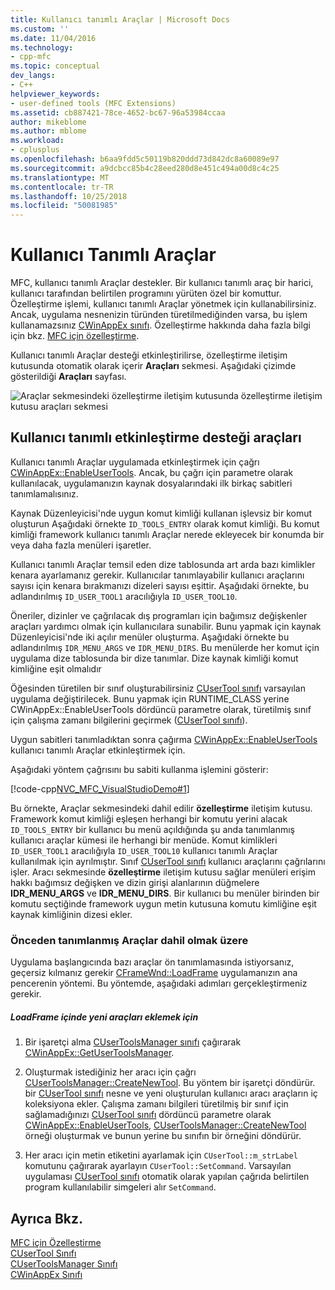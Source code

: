 ```yaml
---
title: Kullanıcı tanımlı Araçlar | Microsoft Docs
ms.custom: ''
ms.date: 11/04/2016
ms.technology:
- cpp-mfc
ms.topic: conceptual
dev_langs:
- C++
helpviewer_keywords:
- user-defined tools (MFC Extensions)
ms.assetid: cb887421-78ce-4652-bc67-96a53984ccaa
author: mikeblome
ms.author: mblome
ms.workload:
- cplusplus
ms.openlocfilehash: b6aa9fdd5c50119b820ddd73d842dc8a60089e97
ms.sourcegitcommit: a9dcbcc85b4c28eed280d8e451c494a00d8c4c25
ms.translationtype: MT
ms.contentlocale: tr-TR
ms.lasthandoff: 10/25/2018
ms.locfileid: "50081985"
---
```

# <a name="user-defined-tools"></a>Kullanıcı Tanımlı Araçlar

MFC, kullanıcı tanımlı Araçlar destekler. Bir kullanıcı tanımlı araç bir harici, kullanıcı tarafından belirtilen programını yürüten özel bir komuttur. Özelleştirme işlemi, kullanıcı tanımlı Araçlar yönetmek için kullanabilirsiniz. Ancak, uygulama nesnenizin türünden türetilmediğinden varsa, bu işlem kullanamazsınız [CWinAppEx sınıfı](../mfc/reference/cwinappex-class.md). Özelleştirme hakkında daha fazla bilgi için bkz. [MFC için özelleştirme](../mfc/customization-for-mfc.md).

Kullanıcı tanımlı Araçlar desteği etkinleştirilirse, özelleştirme iletişim kutusunda otomatik olarak içerir **Araçları** sekmesi. Aşağıdaki çizimde gösterildiği **Araçları** sayfası.

![Araçlar sekmesindeki özelleştirme iletişim kutusunda](../mfc/media/custdialogboxtoolstab.png "custdialogboxtoolstab") özelleştirme iletişim kutusu araçları sekmesi

## <a name="enabling-user-defined-tools-support"></a>Kullanıcı tanımlı etkinleştirme desteği araçları

Kullanıcı tanımlı Araçlar uygulamada etkinleştirmek için çağrı [CWinAppEx::EnableUserTools](../mfc/reference/cwinappex-class.md#enableusertools). Ancak, bu çağrı için parametre olarak kullanılacak, uygulamanızın kaynak dosyalarındaki ilk birkaç sabitleri tanımlamalısınız.

Kaynak Düzenleyicisi'nde uygun komut kimliği kullanan işlevsiz bir komut oluşturun Aşağıdaki örnekte `ID_TOOLS_ENTRY` olarak komut kimliği. Bu komut kimliği framework kullanıcı tanımlı Araçlar nerede ekleyecek bir konumda bir veya daha fazla menüleri işaretler.

Kullanıcı tanımlı Araçlar temsil eden dize tablosunda art arda bazı kimlikler kenara ayarlamanız gerekir. Kullanıcılar tanımlayabilir kullanıcı araçlarını sayısı için kenara bırakmanızı dizeleri sayısı eşittir. Aşağıdaki örnekte, bu adlandırılmış `ID_USER_TOOL1` aracılığıyla `ID_USER_TOOL10`.

Öneriler, dizinler ve çağrılacak dış programları için bağımsız değişkenler araçları yardımcı olmak için kullanıcılara sunabilir. Bunu yapmak için kaynak Düzenleyicisi'nde iki açılır menüler oluşturma. Aşağıdaki örnekte bu adlandırılmış `IDR_MENU_ARGS` ve `IDR_MENU_DIRS`. Bu menülerde her komut için uygulama dize tablosunda bir dize tanımlar. Dize kaynak kimliği komut kimliğine eşit olmalıdır

Öğesinden türetilen bir sınıf oluşturabilirsiniz [CUserTool sınıfı](../mfc/reference/cusertool-class.md) varsayılan uygulama değiştirilecek. Bunu yapmak için RUNTIME_CLASS yerine CWinAppEx::EnableUserTools dördüncü parametre olarak, türetilmiş sınıf için çalışma zamanı bilgilerini geçirmek ([CUserTool sınıfı](../mfc/reference/cusertool-class.md)).

Uygun sabitleri tanımladıktan sonra çağırma [CWinAppEx::EnableUserTools](../mfc/reference/cwinappex-class.md#enableusertools) kullanıcı tanımlı Araçlar etkinleştirmek için.

Aşağıdaki yöntem çağrısını bu sabiti kullanma işlemini gösterir:

[!code-cpp[NVC_MFC_VisualStudioDemo#1](../mfc/codesnippet/cpp/user-defined-tools_1.cpp)]

Bu örnekte, Araçlar sekmesindeki dahil edilir **özelleştirme** iletişim kutusu. Framework komut kimliği eşleşen herhangi bir komutu yerini alacak `ID_TOOLS_ENTRY` bir kullanıcı bu menü açıldığında şu anda tanımlanmış kullanıcı araçlar kümesi ile herhangi bir menüde. Komut kimlikleri `ID_USER_TOOL1` aracılığıyla `ID_USER_TOOL10` kullanıcı tanımlı Araçlar kullanılmak için ayrılmıştır. Sınıf [CUserTool sınıfı](../mfc/reference/cusertool-class.md) kullanıcı araçlarını çağrılarını işler. Aracı sekmesinde **özelleştirme** iletişim kutusu sağlar menüleri erişim hakkı bağımsız değişken ve dizin girişi alanlarının düğmelere **IDR_MENU_ARGS** ve **IDR_MENU_DIRS**. Bir kullanıcı bu menüler birinden bir komutu seçtiğinde framework uygun metin kutusuna komutu kimliğine eşit kaynak kimliğinin dizesi ekler.

### <a name="including-predefined-tools"></a>Önceden tanımlanmış Araçlar dahil olmak üzere

Uygulama başlangıcında bazı araçlar ön tanımlamasında istiyorsanız, geçersiz kılmanız gerekir [CFrameWnd::LoadFrame](../mfc/reference/cframewnd-class.md#loadframe) uygulamanızın ana pencerenin yöntemi. Bu yöntemde, aşağıdaki adımları gerçekleştirmeniz gerekir.

##### <a name="to-add-new-tools-in-loadframe"></a>LoadFrame içinde yeni araçları eklemek için

1. Bir işaretçi alma [CUserToolsManager sınıfı](../mfc/reference/cusertoolsmanager-class.md) çağırarak [CWinAppEx::GetUserToolsManager](../mfc/reference/cwinappex-class.md#getusertoolsmanager).

1. Oluşturmak istediğiniz her aracı için çağrı [CUserToolsManager::CreateNewTool](../mfc/reference/cusertoolsmanager-class.md#createnewtool). Bu yöntem bir işaretçi döndürür. bir [CUserTool sınıfı](../mfc/reference/cusertool-class.md) nesne ve yeni oluşturulan kullanıcı aracı araçların iç koleksiyona ekler. Çalışma zamanı bilgileri türetilmiş bir sınıf için sağlamadığınızı [CUserTool sınıfı](../mfc/reference/cusertool-class.md) dördüncü parametre olarak [CWinAppEx::EnableUserTools](../mfc/reference/cwinappex-class.md#enableusertools), [CUserToolsManager::CreateNewTool](../mfc/reference/cusertoolsmanager-class.md#createnewtool) örneği oluşturmak ve bunun yerine bu sınıfın bir örneğini döndürür.

1. Her aracı için metin etiketini ayarlamak için `CUserTool::m_strLabel` komutunu çağırarak ayarlayın `CUserTool::SetCommand`. Varsayılan uygulaması [CUserTool sınıfı](../mfc/reference/cusertool-class.md) otomatik olarak yapılan çağrıda belirtilen program kullanılabilir simgeleri alır `SetCommand`.

## <a name="see-also"></a>Ayrıca Bkz.

[MFC için Özelleştirme](../mfc/customization-for-mfc.md)<br/>
[CUserTool Sınıfı](../mfc/reference/cusertool-class.md)<br/>
[CUserToolsManager Sınıfı](../mfc/reference/cusertoolsmanager-class.md)<br/>
[CWinAppEx Sınıfı](../mfc/reference/cwinappex-class.md)

